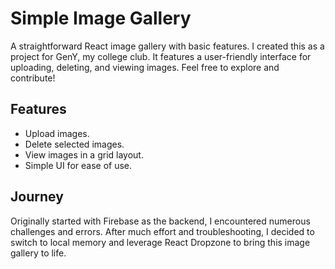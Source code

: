 # Simple Image Gallery

A straightforward React image gallery with basic features. I created this as a project for GenY, my college club. It features a user-friendly interface for uploading, deleting, and viewing images. Feel free to explore and contribute!

## Features

- Upload images.
- Delete selected images.
- View images in a grid layout.
- Simple UI for ease of use.

## Journey

Originally started with Firebase as the backend, I encountered numerous challenges and errors. After much effort and troubleshooting, I decided to switch to local memory and leverage React Dropzone to bring this image gallery to life.




